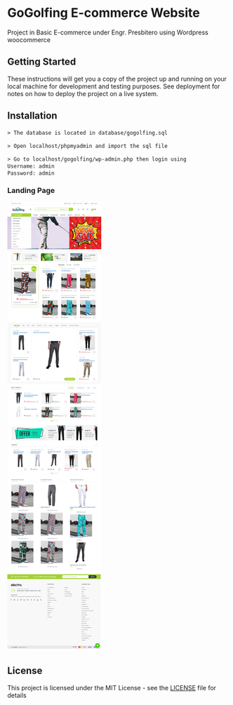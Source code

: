 
# GoGolfing E-commerce Website

Project in Basic E-commerce under Engr. Presbitero using Wordpress woocommerce

## Getting Started

These instructions will get you a copy of the project up and running on your local machine for development and testing purposes. See deployment for notes on how to deploy the project on a live system.

## Installation
```
> The database is located in database/gogolfing.sql
```

```
> Open localhost/phpmyadmin and import the sql file
```

```
> Go to localhost/gogolfing/wp-admin.php then login using 
Username: admin
Password: admin
```

### Landing Page
![](screenshot/landingpage.png)

## License

This project is licensed under the MIT License - see the [LICENSE](https://en.wikipedia.org/wiki/MIT_License) file for details


